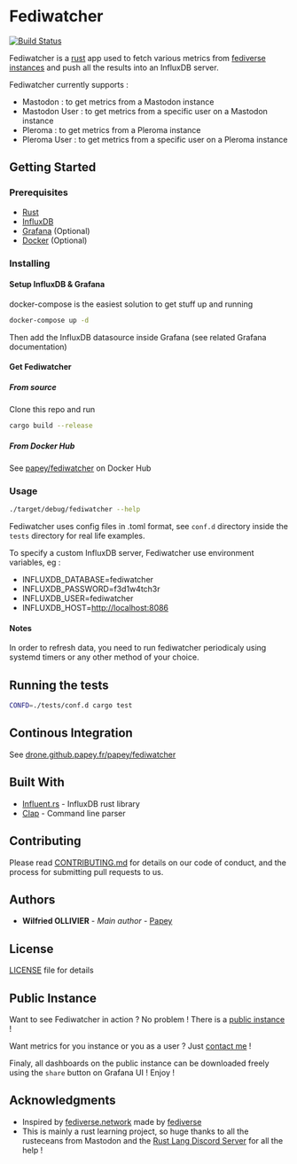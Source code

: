 # Fediwatcher

[![Build Status](https://drone.github.papey.fr/api/badges/papey/fediwatcher/status.svg)](https://drone.github.papey.fr/papey/fediwatcher)

Fediwatcher is a [rust](https://www.rust-lang.org/) app used to fetch various
metrics from [fediverse instances](https://fediverse.party) and push all the
results into an InfluxDB server.

Fediwatcher currently supports :

- Mastodon : to get metrics from a Mastodon instance
- Mastodon User : to get metrics from a specific user on a Mastodon instance
- Pleroma : to get metrics from a Pleroma instance
- Pleroma User : to get metrics from a specific user on a Pleroma instance

## Getting Started

### Prerequisites

- [Rust](https://www.rust-lang.org/)
- [InfluxDB](https://www.influxdata.com)
- [Grafana](https://grafana.com) (Optional)
- [Docker](https://www.docker.com/) (Optional)

### Installing

#### Setup InfluxDB & Grafana

docker-compose is the easiest solution to get stuff up and running

```sh
docker-compose up -d
```

Then add the InfluxDB datasource inside Grafana (see related Grafana documentation)

#### Get Fediwatcher

##### From source

Clone this repo and run

```sh
cargo build --release
```

##### From Docker Hub

See [papey/fediwatcher](https://hub.docker.com/r/papey/fediwatcher) on Docker Hub

### Usage

```sh
./target/debug/fediwatcher --help
```

Fediwatcher uses config files in .toml format, see `conf.d` directory inside
the `tests` directory for real life examples.

To specify a custom InfluxDB server, Fediwatcher use environment variables, eg :

- INFLUXDB_DATABASE=fediwatcher
- INFLUXDB_PASSWORD=f3d1w4tch3r
- INFLUXDB_USER=fediwatcher
- INFLUXDB_HOST=[http://localhost:8086](http://localhost:8086)

#### Notes

In order to refresh data, you need to run fediwatcher periodicaly using
systemd timers or any other method of your choice.

## Running the tests

```sh
CONFD=./tests/conf.d cargo test
```

## Continous Integration

See [drone.github.papey.fr/papey/fediwatcher](https://drone.github.papey.fr/papey/fediwatcher)

## Built With

- [Influent.rs](https://github.com/gobwas/influent.rs) - InfluxDB rust library
- [Clap](https://github.com/clap-rs/clap) - Command line parser

## Contributing

Please read [CONTRIBUTING.md](CONTRIBUTING.md) for details on our code of conduct, and the process for submitting pull requests to us.

## Authors

- **Wilfried OLLIVIER** - _Main author_ - [Papey](https://github.com/papey)

## License

[LICENSE](LICENSE) file for details

## Public Instance

Want to see Fediwatcher in action ? No problem ! There is a [public instance](https://metrics.papey.fr) !

Want metrics for you instance or you as a user ? Just [contact me](https://papey.fr/#contact) !

Finaly, all dashboards on the public instance can be downloaded freely using the `share` button on Grafana UI ! Enjoy !

## Acknowledgments

- Inspired by [fediverse.network](https://fediverse.network) made by [fediverse](https://github.com/fediverse)
- This is mainly a rust learning project, so huge thanks to all the rusteceans from Mastodon and the [Rust Lang Discord
  Server](https://discordapp.com/invite/rust-lang) for all the help !
